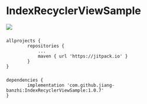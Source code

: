 # IndexRecyclerViewSample
[![](https://jitpack.io/v/jiang-banzhi/IndexRecyclerViewSample.svg)](https://jitpack.io/#jiang-banzhi/IndexRecyclerViewSample)
### 	
    allprojects {
		    repositories {
			    ...
			    maven { url 'https://jitpack.io' }
	    	}
    }
  
###  
    dependencies {
	        implementation 'com.github.jiang-banzhi:IndexRecyclerViewSample:1.0.7'
    }
